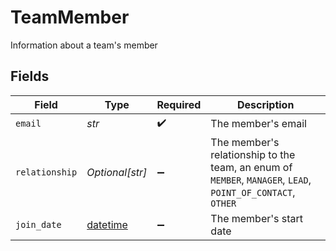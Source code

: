 # TeamMember

Information about a team's member


## Fields

| Field                                                                                                      | Type                                                                                                       | Required                                                                                                   | Description                                                                                                |
| ---------------------------------------------------------------------------------------------------------- | ---------------------------------------------------------------------------------------------------------- | ---------------------------------------------------------------------------------------------------------- | ---------------------------------------------------------------------------------------------------------- |
| `email`                                                                                                    | *str*                                                                                                      | :heavy_check_mark:                                                                                         | The member's email                                                                                         |
| `relationship`                                                                                             | *Optional[str]*                                                                                            | :heavy_minus_sign:                                                                                         | The member's relationship to the team, an enum of `MEMBER`, `MANAGER`, `LEAD`, `POINT_OF_CONTACT`, `OTHER` |
| `join_date`                                                                                                | [datetime](https://docs.python.org/3/library/datetime.html#datetime-objects)                               | :heavy_minus_sign:                                                                                         | The member's start date                                                                                    |